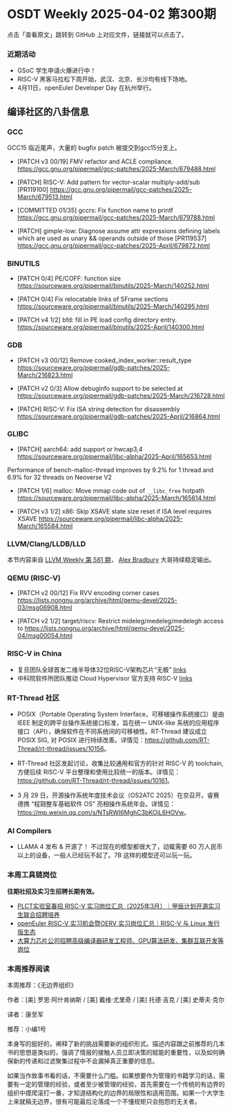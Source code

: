 # OSDT Weekly 2025-04-02 第300期

点击「查看原文」跳转到 GitHub 上对应文件，链接就可以点击了。

### 近期活动

- GSoC 学生申请火爆进行中！
- RISC-V 黑客马拉松下周开始，武汉、北京、长沙均有线下场地。
- 4月11日，openEuler Developer Day 在杭州举行。

## 编译社区的八卦信息

### GCC

GCC15 临近尾声，大量的 bugfix patch 被提交到gcc15分支上。
- [PATCH v3 00/19] FMV refactor and ACLE compliance.
    https://gcc.gnu.org/pipermail/gcc-patches/2025-March/679488.html

- [PATCH] RISC-V: Add pattern for vector-scalar multiply-add/sub [PR119100]
    https://gcc.gnu.org/pipermail/gcc-patches/2025-March/679513.html

- [COMMITTED 01/35] gccrs: Fix function name to printf
    https://gcc.gnu.org/pipermail/gcc-patches/2025-March/679788.html

- [PATCH] gimple-low: Diagnose assume attr expressions defining labels which are used as unary && operands outside of those [PR119537]
    https://gcc.gnu.org/pipermail/gcc-patches/2025-April/679872.html

### BINUTILS

- [PATCH 0/4] PE/COFF: function size
    https://sourceware.org/pipermail/binutils/2025-March/140252.html

- [PATCH 0/4] Fix relocatable links of SFrame sections
    https://sourceware.org/pipermail/binutils/2025-March/140295.html

- [PATCH v4 1/2] bfd: fill in PE load config directory entry.
    https://sourceware.org/pipermail/binutils/2025-April/140300.html

### GDB

- [PATCH v3 00/12] Remove cooked_index_worker::result_type
    https://sourceware.org/pipermail/gdb-patches/2025-March/216823.html

- [PATCH v2 0/3] Allow debuginfo support to be selected at
    https://sourceware.org/pipermail/gdb-patches/2025-March/216728.html

- [PATCH] RISC-V: Fix ISA string detection for disassembly
    https://sourceware.org/pipermail/gdb-patches/2025-April/216864.html

### GLIBC

- [PATCH] aarch64: add support or hwcap3,4
    https://sourceware.org/pipermail/libc-alpha/2025-April/165653.html

Performance of bench-malloc-thread improves by 9.2% for 1 thread and 6.9% for 32 threads on Neoverse V2
- [PATCH 1/6] malloc: Move mmap code out of `__libc_free` hotpath
    https://sourceware.org/pipermail/libc-alpha/2025-March/165614.html

- [PATCH v3 1/2] x86: Skip XSAVE state size reset if ISA level requires XSAVE
    https://sourceware.org/pipermail/libc-alpha/2025-March/165584.html

### LLVM/Clang/LLDB/LLD

本节内容来自 [LLVM Weekly 第 581 期](http://llvmweekly.org/issue/581)，
[Alex Bradbury](https://www.linkedin.com/in/alex-bradbury/) 大哥持续稳定输出。

### QEMU (RISC-V)

- [PATCH v2 00/12] Fix RVV encoding corner cases
    https://lists.nongnu.org/archive/html/qemu-devel/2025-03/msg06908.html

- [PATCH v2 1/2] target/riscv: Restrict mideleg/medeleg/medelegh access to
    https://lists.nongnu.org/archive/html/qemu-devel/2025-04/msg00054.html

### RISC-V in China

- 复旦团队全球首发二维半导体32位RISC-V架构芯片“无极” [links](https://mp.weixin.qq.com/s/tSrJh8Y6QpszS0ib4d-7JQ)
- 中科院软件所团队推动 Cloud Hypervisor 官方支持 RISC-V [links](https://mp.weixin.qq.com/s/i0HzqT9tMZKkGeNxmivFHA)

### RT-Thread 社区

- POSIX（Portable Operating System Interface，可移植操作系统接口）是由 IEEE 制定的跨平台操作系统接口标准，旨在统一 UNIX-like 系统的应用程序接口（API），确保软件在不同系统间的可移植性。RT-Thread 建议成立 POSIX SIG, 对 POSIX 进行持续改善。详情见：<https://github.com/RT-Thread/rt-thread/issues/10156>。

- RT-Thread 社区发起讨论，收集比较通用和官方的针对 RISC-V 的 toolchain, 方便后续 RISC-V 平台整理和使用比较统一的版本。详情见：<https://github.com/RT-Thread/rt-thread/issues/10161>。

- 3 月 29 日，开源操作系统年度技术会议（OS2ATC 2025）在京召开。睿赛德携 “程翧整车基础软件 OS” 亮相操作系统年会。详情见：<https://mp.weixin.qq.com/s/NTsRWI6MghC3bKOiL6HOVw>。

### AI Compilers

- LLAMA 4 发布 & 开源了！ 不过现在的模型都很大了，动辄需要 60 万人民币以上的设备，一般人已经玩不起了。7B 这样的模型还可以玩一玩。

### 本周工具链岗位

**往期社招及实习生招聘长期有效。**

- [PLCT实验室春招 RISC-V 实习岗位汇总（2025年3月）｜甲辰计划开源实习生联合招聘培养](https://mp.weixin.qq.com/s/no5v_YeGI3LUE7mYv5wUpQ)
- [openEuler RISC-V 实习机会暨OERV 实习岗位汇总｜RISC-V 与 Linux 发行版生态](https://mp.weixin.qq.com/s/87XEhORtte_iTTZqjinX2g)
- [大算力芯片公司招聘高级编译器研发工程师、GPU算法研发、集群互联开发等岗位](https://mp.weixin.qq.com/s/ONoNJ5jZmL794AdtlHrDuQ)

### 本周推荐阅读

本周推荐：《无边界组织》

作者：[美] 罗恩·阿什肯纳斯 / [美] 戴维·尤里奇 / [美] 托德·吉克 / [美] 史蒂夫·克尔

译者：康至军

推荐：小编1号

本身写的挺好的，阐释了新的挑战需要新的组织形式。描述内容跟之前推荐的几本书的思想是类似的，强调了情报的接触人员立即决策的赋能的重要性，以及如何确保新的传递和过滤聚集过程中不会漏掉真正重要的信息。

如果当作故事书看的话，不需要什么门槛。如果想要作为管理的书籍学习的话，需要有一定的管理的经验，或者至少被管理的经验，首先需要在一个传统的有边界的组织中摸爬滚打一番，才知道结构化的边界的局限性和适用范围。如果一个大学生上来就稿无边界，很有可能最后沦落成一个不懂规矩只会抱怨的无关者。
